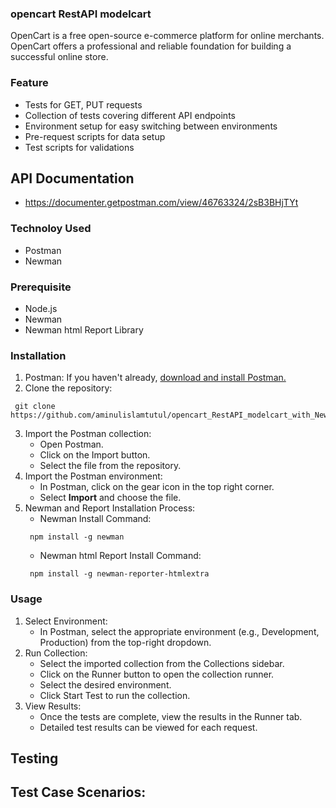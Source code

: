 ### **opencart RestAPI modelcart**
OpenCart is a free open-source e-commerce platform for online merchants. OpenCart offers a professional and reliable foundation for building a successful online store.
### **Feature**
- Tests for GET, PUT requests
- Collection of tests covering different API endpoints
- Environment setup for easy switching between environments
- Pre-request scripts for data setup
- Test scripts for validations
## API Documentation
- https://documenter.getpostman.com/view/46763324/2sB3BHjTYt
### **Technoloy Used**
- Postman
- Newman
### **Prerequisite**
- Node.js
- Newman
- Newman html Report Library
### **Installation**
1. Postman: If you haven't already, [download and install Postman.](https://www.postman.com/downloads/)
2. Clone the repository:
 ```console 
  git clone https://github.com/aminulislamtutul/opencart_RestAPI_modelcart_with_Newman_Report.git
```
3. Import the Postman collection:
    - Open Postman.
    - Click on the Import button.
    - Select the file from the repository.
4. Import the Postman environment:
    - In Postman, click on the gear icon in the top right corner.
    - Select **Import** and choose the file.
5. Newman and Report Installation Process:
    - Newman Install Command:
     ```console 
      npm install -g newman
    ```
    - Newman html Report Install Command:
     ```console 
      npm install -g newman-reporter-htmlextra
    ```
### **Usage**
1. Select Environment:
    -   In Postman, select the appropriate environment (e.g., Development, Production) from the top-right dropdown.
2. Run Collection:
    -   Select the imported collection from the Collections sidebar.
    -   Click on the Runner button to open the collection runner.
    -   Select the desired environment.
    -   Click Start Test to run the collection.
3. View Results:
    -   Once the tests are complete, view the results in the Runner tab.
    -   Detailed test results can be viewed for each request.
## **Testing**

## Test Case Scenarios:
